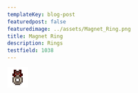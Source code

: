 ```yaml
---
templateKey: blog-post
featuredpost: false
featuredimage: ../assets/Magnet_Ring.png
title: Magnet Ring
description: Rings
testfield: 1038
---
```

![Magnet Ring](../assets/Magnet_Ring.png)